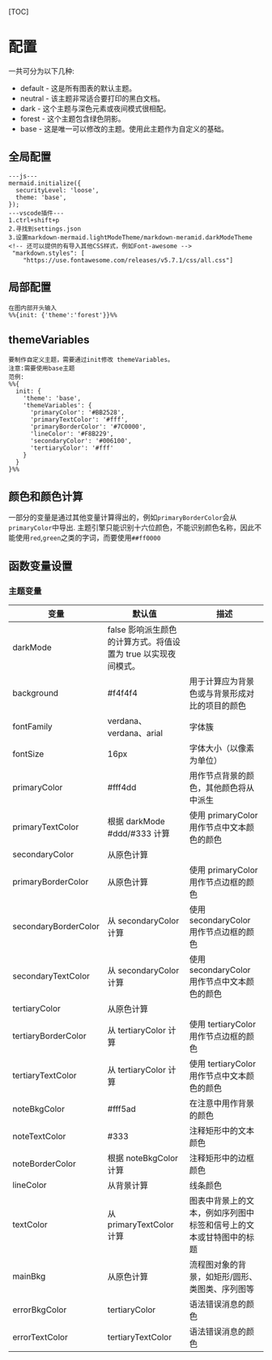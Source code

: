 [TOC]
# 配置
一共可分为以下几种:
* default - 这是所有图表的默认主题。
* neutral - 该主题非常适合要打印的黑白文档。
* dark - 这个主题与深色元素或夜间模式很相配。
* forest - 这个主题包含绿色阴影。
* base - 这是唯一可以修改的主题。使用此主题作为自定义的基础。
## 全局配置
```
---js---
mermaid.initialize({
  securityLevel: 'loose',
  theme: 'base',
});
---vscode插件---
1.ctrl+shift+p
2.寻找到settings.json
3.设置markdown-mermaid.lightModeTheme/markdown-meramid.darkModeTheme
<!-- 还可以提供的有导入其他CSS样式，例如Font-awesome -->
 "markdown.styles": [
    "https://use.fontawesome.com/releases/v5.7.1/css/all.css"]
```
## 局部配置
```
在图内部开头输入
%%{init: {'theme':'forest'}}%%
```
## themeVariables
```
要制作自定义主题，需要通过init修改 themeVariables。
注意:需要使用base主题
范例:
%%{
  init: {
    'theme': 'base',
    'themeVariables': {
      'primaryColor': '#BB2528',
      'primaryTextColor': '#fff',
      'primaryBorderColor': '#7C0000',
      'lineColor': '#F8B229',
      'secondaryColor': '#006100',
      'tertiaryColor': '#fff'
    }
  }
}%%
```
## 颜色和颜色计算
一部分的变量是通过其他变量计算得出的，例如```primaryBorderColor```会从```primaryColor```中导出.
主题引擎只能识别十六位颜色，不能识别颜色名称，因此不能使用`red`,`green`之类的字词，而要使用`##ff0000`

## 函数变量设置
### 主题变量
变量|默认值|	描述
---|---|---
darkMode|false	影响派生颜色的计算方式。将值设置为 true 以实现夜间模式。
background|	#f4f4f4	|用于计算应为背景色或与背景形成对比的项目的颜色
fontFamily|	verdana、verdana、arial	|字体簇
fontSize|	16px|	字体大小（以像素为单位）
primaryColor|	#fff4dd	|用作节点背景的颜色，其他颜色将从中派生
primaryTextColor|	根据 darkMode #ddd/#333 计算|	使用 primaryColor 用作节点中文本颜色的颜色
secondaryColor|	从原色计算	|
primaryBorderColor|	从原色计算	|使用 primaryColor 用作节点边框的颜色
secondaryBorderColor|	从 secondaryColor 计算|	使用 secondaryColor 用作节点边框的颜色
secondaryTextColor|	从 secondaryColor 计算	|使用 secondaryColor 用作节点中文本颜色的颜色
tertiaryColor|	从原色计算	
tertiaryBorderColor|	从 tertiaryColor 计算|	使用 tertiaryColor 用作节点边框的颜色
tertiaryTextColor|	从 tertiaryColor 计算	|使用 tertiaryColor 用作节点中文本颜色的颜色
noteBkgColor|	#fff5ad	|在注意中用作背景的颜色
noteTextColor|	#333	|注释矩形中的文本颜色
noteBorderColor|	根据 noteBkgColor 计算|	注释矩形中的边框颜色
lineColor|	从背景计算	|线条颜色
textColor|	从 primaryTextColor 计算|	图表中背景上的文本，例如序列图中标签和信号上的文本或甘特图中的标题
mainBkg|	从原色计算|	流程图对象的背景，如矩形/圆形、类图类、序列图等
errorBkgColor|	tertiaryColor	|语法错误消息的颜色
errorTextColor|	tertiaryTextColor	|语法错误消息的颜色

